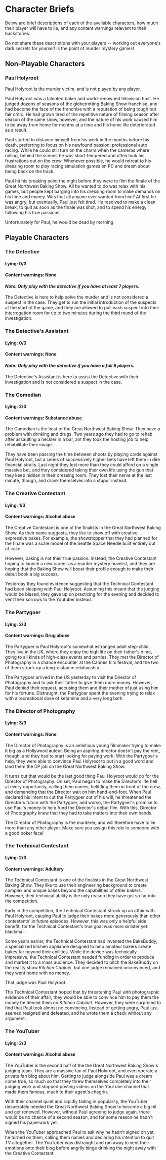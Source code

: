 # Character Briefs

Below are brief descriptions of each of the available characters, how much their player will have to lie, and any content warnings relevant to their backstories.

Do not share these descriptions with your players -- working out everyone's dark secrets for yourself is the point of murder mystery games!

## Non-Playable Characters

### Paul Holyroot

Paul Holyroot is the murder victim, and is not played by any player.

Paul Holyroot was a talented baker and world-renowned television host. He judged dozens of seasons of the globetrotting Baking Show franchise, and had become the face of the franchise with a reputation of being tough but fair critic. He had grown tired of the repetitive nature of filming season after season of the same show, however, and the nature of his work caused him to be away from home for months at a time and his home life deteriorated as a result.

Paul started to distance himself from his work in the months before his death, preferring to focus on his newfound passion: professional auto racing. While he could still turn on the charm when the cameras where rolling, behind the scenes he was short-tempered and often took his frustrations out on the crew. Whenever possible, he would retreat to his dressing room to play racing simulation games on PC and dream about being back on the track.

Paul hit his breaking point the night before they were to film the finale of the Great Northwest Baking Show. All he wanted to do was relax with his games, but people kept barging into his dressing room to make demands on his time and money. Was that all anyone ever wanted from him? At first he was angry, but eventually, Paul just felt tired. He resolved to make a clean break, to quit as soon as the finale was shot, and to spend his energy following his true passions.

Unfortunately for Paul, he would be dead by morning.

## Playable Characters

### The Detective
#### Lying: 0/3 
#### Content warnings: None
#### *Note: Only play with the detective if you have at least 7 players.*

The Detective is here to help solve the murder and is not considered a suspect in the case. They get to run the initial introduction of the suspects at the start of the game, and they are allowed to pull each suspect into their interrogation room for up to two minutes during the third round of the investigation.


### The Detective's Assistant
#### Lying: 0/3 
#### Content warnings: None
#### *Note: Only play with the detective if you have a full 8 players.*

The Detective's Assistant is here to assist the Detective with their investigation and is not considered a suspect in the case.


### The Comedian
#### Lying: 2/3 
#### Content warnings: Substance abuse

The Comedian is the host of the Great Northwest Baking Show. They have a problem with drinking and drugs. Two years ago they had to go to rehab after assaulting a heckler in a bar, ant they took the hosting job to help rehabilitate their image.

They have been passing the time between shoots by playing cards against Paul Holyroot, but a series of successively higher bets have left them in dire financial straits. Last night they lost more than they could afford on a single massive bet, and they considered taking their own life using the gun that they keep hidden in their dressing room. They lost their nerve at the last minute, though, and drank themselves into a stupor instead.

### The Creative Contestant 
#### Lying: 1/3 
#### Content warnings: Alcohol abuse

The Creative Contestant is one of the finalists in the Great Northwest Baking Show. As their name suggests, they like to show off with creative, expressive bakes. For example, the showstopper that they had planned for the finale was a scale model of the Seattle Space Needle built entirely out of cake.

However, baking is not their true passion. Instead, the Creative Contestant hoping to launch a new career as a murder mystery novelist, and they are hoping that the Baking Show will boost their profile enough to make their debut book a big success.

Yesterday they found evidence suggesting that the Technical Contestant had been sleeping with Paul Holyroot. Assuming this meant that the judging would be biased, they gave up on practicing for the evening and decided to vent their sorrows to the Youtuber instead.


### The Partygoer
#### Lying: 2/3 
#### Content warnings: Drug abuse

The Partygoer is Paul Holyroot's somewhat estranged adult step-child. They live in the UK, where they enjoy the high life on their father's dime, going to all kinds of high-class events and parties. They met the Director of Photography in a chance encounter at the Cannes film festival, and the two of them struck up a long-distance relationship.

The Partygoer arrived in the US yesterday to visit the Director of Photography and to ask their father to give them more money. However, Paul denied their request, accusing them and their mother of just using him for his fortune. Distraught, the Partygoer spent the evening trying to relax with a recreational dose of ketamine and a very long bath.


### The Director of Photography
#### Lying: 3/3 
#### Content warnings: None

The Director of Photography is an ambitious young filmmaker trying to make it big as a Hollywood auteur. Being an aspiring director doesn't pay the rent, though, and they had to start looking for paying work. With the Partygoer's help, they were able to convince Paul Holyroot to put in a good word and land them the DP job on the Great Northwest Baking Show.

It turns out that would be the last good thing Paul Holyroot would do for the Director of Photography. On set, Paul began to make the Director's life hell at every opportunity, calling them names, belittling them in front of the crew, and demanding that the Director wait on him hand-and-foot. When Paul declared his intent to cut the Partygoer out of his will, he threatened the Director's future with the Partygoer, and worse, the Partygoer's promise to use Paul's money to help fund the Director's debut film. With this, Director of Photography knew that they had to take matters into their own hands.

The Director of Photography is the murderer, and will therefore have to lie more than any other player. Make sure you assign this role to someone with a good poker face!


### The Technical Contestant
#### Lying: 2/3 
#### Content warnings: Adultery

The Technical Contestant is one of the finalists in the Great Northwest Baking Show. They like to use their engineering background to create complex and unique bakes beyond the capabilities of other bakers. However, their technical ability is the only reason they have got so far into the competition.

Early in the competition, the Technical Contestant struck up an affair with Paul Holyroot, causing Paul to judge their bakes more generously than other contestants' in future episodes. However, this was only a helpful side benefit, for the Technical Contestant's true goal was more sinister yet: blackmail.

Some years earlier, the Technical Contestant had invented the BakeBuddy, a specialized kitchen appliance designed to help amateur bakers create bakes far beyond their abilities. While the device was technically impressive, the Technical Contestant needed funding in order to produce and market it to a mass audience. They decided to pitch the BakeBuddy on the reality show *Kitchen Cabinet*, but one judge remained unconvinced, and they went home with no money.

That judge was Paul Holyroot.

The Technical Contestant hoped that by threatening Paul with photographic evidence of their affair, they would be able to convince him to pay them the money he denied them on *Kitchen Cabinet*. However, they were surprised to find that Paul took almost no convincing. Instead of getting angry, Paul just seemed resigned and defeated, and he wrote them a check without any argument.


### The YouTuber
#### Lying: 2/3
#### Content warnings: Alcohol abuse

The YouTuber is the second half of the the Great Northwest Baking Show's judging team. They are a massive fan of Paul Holyroot, and even operate a private fan blog about him. Getting to judge alongside Paul was a dream come true, so much so that they threw themselves completely into their judging work and stopped posting videos on the YouTube channel that made them famous, much to their agent's chagrin.

With their channel quiet and rapidly fading in popularity, the YouTuber desperately needed the Great Northwest Baking Show to become a big hit and get renewed. However, without Paul agreeing to judge again, there would be no chance of a second season, and for some reason he hadn't signed his paperwork yet.

When the YouTuber approached Paul to ask why he hadn't signed on yet, he turned on them, calling them names and declaring his intention to quit TV altogether. The YouTuber was distraught and ran away to vent their emotions onto their blog before angrily binge drinking the night away with the Creative Contestant.
